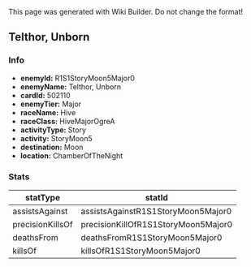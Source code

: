 <span class="wiki-builder">This page was generated with Wiki Builder. Do not change the format!</span>

## Telthor, Unborn
### Info
* **enemyId:** R1S1StoryMoon5Major0
* **enemyName:** Telthor, Unborn
* **cardId:** 502110
* **enemyTier:** Major
* **raceName:** Hive
* **raceClass:** HiveMajorOgreA
* **activityType:** Story
* **activity:** StoryMoon5
* **destination:** Moon
* **location:** ChamberOfTheNight

### Stats
statType | statId
-------- | ------
assistsAgainst | assistsAgainstR1S1StoryMoon5Major0
precisionKillsOf | precisionKillOfR1S1StoryMoon5Major0
deathsFrom | deathsFromR1S1StoryMoon5Major0
killsOf | killsOfR1S1StoryMoon5Major0

